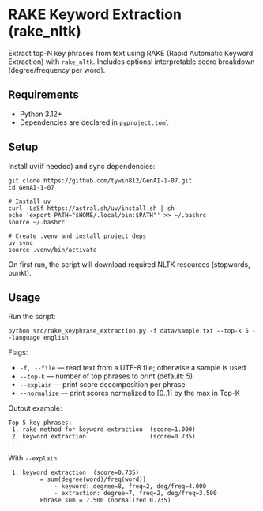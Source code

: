 # RAKE Keyword Extraction (rake_nltk)

Extract top-N key phrases from text using RAKE (Rapid Automatic Keyword Extraction) with `rake_nltk`. Includes optional interpretable score breakdown (degree/frequency per word).

## Requirements

- Python 3.12+
- Dependencies are declared in `pyproject.toml`

## Setup

Install uv(if needed) and sync dependencies:

```
git clone https://github.com/tywin812/GenAI-1-07.git
cd GenAI-1-07

# Install uv
curl -LsSf https://astral.sh/uv/install.sh | sh
echo 'export PATH="$HOME/.local/bin:$PATH"' >> ~/.bashrc
source ~/.bashrc

# Create .venv and install project deps
uv sync
source .venv/bin/activate

```
On first run, the script will download required NLTK resources (stopwords, punkt).

## Usage

Run the script:

```
python src/rake_keyphrase_extraction.py -f data/sample.txt --top-k 5 --language english

```

Flags:
- `-f, --file` — read text from a UTF-8 file; otherwise a sample is used
- `--top-k` — number of top phrases to print (default: 5)
- `--explain` — print score decomposition per phrase
- `--normalize` — print scores normalized to [0..1] by the max in Top-K

Output example:

```
Top 5 key phrases:
 1. rake method for keyword extraction  (score=1.000)
 2. keyword extraction                  (score=0.735)
 ...
```

With `--explain`:

```
 1. keyword extraction  (score=0.735)
		 = sum(degree(word)/freq(word))
			 - keyword: degree=8, freq=2, deg/freq=4.000
			 - extraction: degree=7, freq=2, deg/freq=3.500
		 Phrase sum = 7.500 (normalized 0.735)
```

